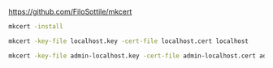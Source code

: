 https://github.com/FiloSottile/mkcert

```bash
mkcert -install
```

```bash
mkcert -key-file localhost.key -cert-file localhost.cert localhost
```

```bash
mkcert -key-file admin-localhost.key -cert-file admin-localhost.cert admin.localhost
```